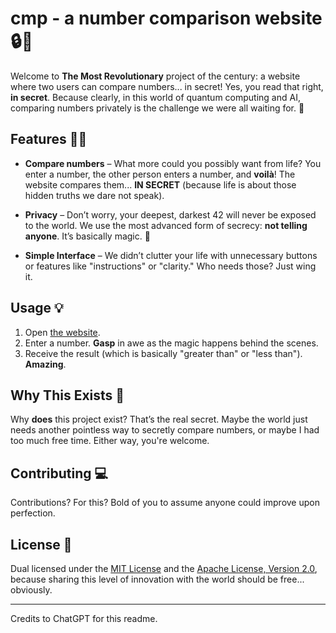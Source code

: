 # cmp - a number comparison website 🔒🤫

Welcome to **The Most Revolutionary** project of the century: a website where two users can compare numbers... in secret! Yes, you read that right, **in secret**. Because clearly, in this world of quantum computing and AI, comparing numbers privately is the challenge we were all waiting for. 🤯

## Features 🦸‍♂️

- **Compare numbers** – What more could you possibly want from life? You enter a number, the other person enters a number, and **voilà**! The website compares them... **IN SECRET** (because life is about those hidden truths we dare not speak).

- **Privacy** – Don’t worry, your deepest, darkest 42 will never be exposed to the world. We use the most advanced form of secrecy: **not telling anyone**. It’s basically magic. 🔮

- **Simple Interface** – We didn’t clutter your life with unnecessary buttons or features like "instructions" or "clarity." Who needs those? Just wing it.

## Usage 💡

1. Open [the website](https://cmp.shuttleapp.rs).
2. Enter a number. **Gasp** in awe as the magic happens behind the scenes.
3. Receive the result (which is basically "greater than" or "less than"). **Amazing**.

## Why This Exists 🧐

Why **does** this project exist? That’s the real secret. Maybe the world just needs another pointless way to secretly compare numbers, or maybe I had too much free time. Either way, you're welcome.

## Contributing 💻

Contributions? For this? Bold of you to assume anyone could improve upon perfection.

## License 📜

Dual licensed under the [MIT License](LICENSE-MIT) and the [Apache License, Version 2.0](LICENSE-APACHE), because sharing this level of innovation with the world should be free... obviously.

---

Credits to ChatGPT for this readme.
